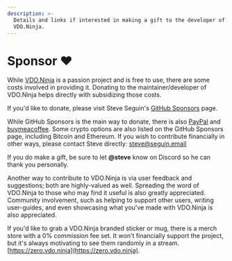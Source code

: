 ```yaml
---
description: >-
  Details and links if interested in making a gift to the developer of
  VDO.Ninja.
---
```


# Sponsor ❤

While [VDO.Ninja](https://vdo.ninja/) is a passion project and is free to use, there are some costs involved in providing it. Donating to the maintainer/developer of VDO.Ninja helps directly with subsidizing those costs.

If you'd like to donate, please visit Steve Seguin's [GitHub Sponsors](https://github.com/sponsors/steveseguin) page.

While GitHub Sponsors is the main way to donate, there is also [PayPal](https://paypal.me/steveseguin) and [buymeacoffee](https://www.buymeacoffee.com/steveseguin). Some crypto options are also listed on the GitHub Sponsors page, including Bitcoin and Ethereum. If you wish to contribute financially in other ways, please contact Steve directly: [steve@seguin.email](mailto:steve@seguin.email)

If you do make a gift, be sure to let **@steve** know on Discord so he can thank you personally.

Another way to contribute to VDO.Ninja is via user feedback and suggestions; both are highly-valued as well. Spreading the word of VDO.Ninja to those who may find it useful is also greatly appreciated. Community involvement, such as helping to support other users, writing user-guides, and even showcasing what you've made with VDO.Ninja is also appreciated.

If you'd like to grab a VDO.Ninja branded sticker or mug, there is a merch store with a 0% commission fee set. It won't financially support the project, but it's always motivating to see them randomly in a stream. [https://zero.vdo.ninja](https://zero.vdo.ninja).
